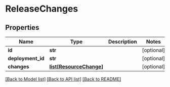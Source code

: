# ReleaseChanges

## Properties
Name | Type | Description | Notes
------------ | ------------- | ------------- | -------------
**id** | **str** |  | [optional] 
**deployment_id** | **str** |  | [optional] 
**changes** | [**list[ResourceChange]**](ResourceChange.md) |  | [optional] 

[[Back to Model list]](../README.md#documentation-for-models) [[Back to API list]](../README.md#documentation-for-api-endpoints) [[Back to README]](../README.md)


